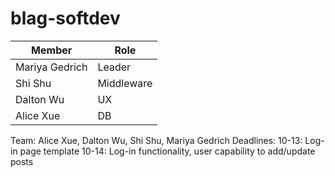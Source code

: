 # blag-softdev

Member | Role
-------|-------
Mariya Gedrich | Leader
Shi Shu | Middleware
Dalton Wu | UX
Alice Xue | DB

Team: Alice Xue, Dalton Wu, Shi Shu, Mariya Gedrich 
Deadlines: 
10-13: Log-in page template 
10-14: Log-in functionality, user capability to add/update posts